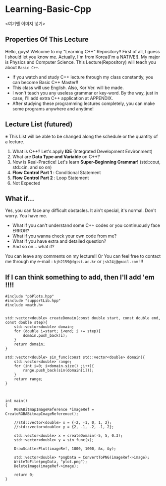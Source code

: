# Learning-Basic-Cpp

<여기엔 이미지 넣기>



## Properties Of This Lecture

 Hello, guys! Welcome to my "Learning C++" Repository!!
 First of all, I guess I should let you know me. Actually, I'm from Korea(I'm a NATIVE!). 
 My major is Physics and Computer Science. This Lecture(Repository) will teach you about `Basic C++`.
 - If you watch and study C++ lecture through my class constantly, you can become Basic C++ Master!!
 - This class will use English. Also, Kor Ver. will be made.
 - I won't teach you any useless grammar or key-word. By the way, just in case, I'll add extra C++ application at APPENDIX.
 - After studying these programming lectures completely, you can make some programs anywhere and anytime!
 

 
 ## Lecture List (futured)
 ※ This List will be able to be changed along the schedule or the quantity of a lecture.
  1. What is C++? Let's apply **IDE** (Integrated Development Environment)
  2. What are **Data Type and Variable** on C++?
  3. Now is Real-Practice! Let's learn **Super-Beginning Grammar!** (std::cout, std::cin, and so on)
  4. **Flow Control Part 1** : Conditional Statement
  5. **Flow Control Part 2** : Loop Statement
  6. Not Expected

  

 ## What if...
 Yes, you can face any difficult obstacles. It ain't special, it's normal. Don't worry. You have me.
 
 
   * What if you can't understand some C++ codes or you continuously face ERROR?
   * What if you wanna check your own code from me?
   * What if you have extra and detailed question?
   * And so on... what if?  


You can leave any comments on my lecture!! Or You can feel free to contact me through my e-mail : `kjh2159@dgist.ac.kr` or `jsk24j@gmail.com` !!!



 ## If I can think something to add, then I'll add 'em !!!!



```
#include "pbPlots.hpp"
#include "supportLib.hpp"
#include <math.h>


std::vector<double> createDomain(const double start, const double end, const double step){
    std::vector<double> domain;
    for (double i=start; i<end; i += step){
        domain.push_back(i);
    }
    return domain;
}

std::vector<double> sin_func(const std::vector<double> domain){
    std::vector<double> range;
    for (int i=0; i<domain.size() ;i++){
        range.push_back(sin(domain[i]));
    }
    return range;
}



int main() 
{
    RGBABitmapImageReference *imageRef = CreateRGBABitmapImageReference();

    //std::vector<double> x = {-2, -1, 0, 1, 2};
    //std::vector<double> y = {2, -1, -2, -1, 2};

    std::vector<double> x = createDomain(-5, 5, 0.3);
    std::vector<double> y = sin_func(x);

    DrawScatterPlot(imageRef, 1000, 1000, &x, &y);

    std::vector<double> *pngData = ConvertToPNG(imageRef->image);
    WriteToFile(pngData, "plot.png");
    DeleteImage(imageRef->image);

    return 0;
}
```

